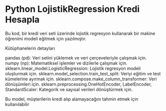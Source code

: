 # Python LojistikRegression Kredi Hesapla
Bu kod, bir kredi veri seti üzerinde lojistik regresyon kullanarak bir makine öğrenimi modeli eğitmek için yazılmıştır. 

Kütüphanelerin detayları

pandas (pd): Veri setini yüklemek ve veri çerçeveleriyle çalışmak için.
numpy (np): Matematiksel işlemler ve dizilerle çalışmak için.
sklearn.linear_model.LogisticRegression: Lojistik regresyon modeli oluşturmak için.
sklearn.model_selection.train_test_split: Veriyi eğitim ve test kümelerine ayırmak için.
sklearn.compose.make_column_transformer: Veri dönüşümleri için.
sklearn.preprocessing.OneHotEncoder, LabelEncoder, StandardScaler: Kategorik ve sayısal verileri dönüştürmek için.

Bu model, müşterilerin kredi alıp alamayacağını tahmin etmek için kullanılabilir
